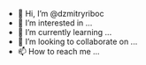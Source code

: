 - 👋 Hi, I’m @dzmitryriboc
- 👀 I’m interested in ...
- 🌱 I’m currently learning ...
- 💞️ I’m looking to collaborate on ...
- 📫 How to reach me ...

<!---
dzmitryriboc/dzmitryriboc is a ✨ special ✨ repository because its `README.md` (this file) appears on your GitHub profile.
You can click the Preview link to take a look at your changes.
--->
